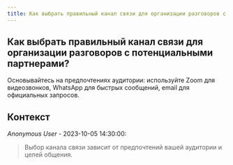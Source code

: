 ```yaml
---
title: Как выбрать правильный канал связи для организации разговоров с потенциальными партнерами?
---
```


## Как выбрать правильный канал связи для организации разговоров с потенциальными партнерами?

Основывайтесь на предпочтениях аудитории: используйте Zoom для видеозвонков, WhatsApp для быстрых сообщений, email для официальных запросов.

## Контекст

_Anonymous User_ - 2023-10-05 14:30:00:

> Выбор канала связи зависит от предпочтений вашей аудитории и целей общения.
